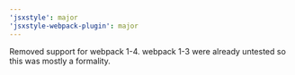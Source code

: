 ```yaml
---
'jsxstyle': major
'jsxstyle-webpack-plugin': major
---
```


Removed support for webpack 1-4. webpack 1-3 were already untested so this was mostly a formality.
